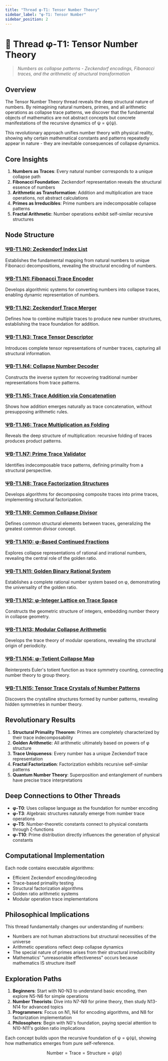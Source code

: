 ```yaml
---
title: "Thread φ-T1: Tensor Number Theory"
sidebar_label: "φ-T1: Tensor Number"
sidebar_position: 2
---
```


# 🔢 Thread φ-T1: Tensor Number Theory

> *Numbers as collapse patterns - Zeckendorf encodings, Fibonacci traces, and the arithmetic of structural transformation*

## Overview

The Tensor Number Theory thread reveals the deep structural nature of numbers. By reimagining natural numbers, primes, and all arithmetic operations as collapse trace patterns, we discover that the fundamental objects of mathematics are not abstract concepts but concrete manifestations of the recursive dynamics of ψ = ψ(ψ).

This revolutionary approach unifies number theory with physical reality, showing why certain mathematical constants and patterns repeatedly appear in nature - they are inevitable consequences of collapse dynamics.

## Core Insights

1. **Numbers as Traces**: Every natural number corresponds to a unique collapse path
2. **Fibonacci Foundation**: Zeckendorf representation reveals the structural essence of numbers
3. **Arithmetic as Transformation**: Addition and multiplication are trace operations, not abstract calculations
4. **Primes as Irreducibles**: Prime numbers are indecomposable collapse patterns
5. **Fractal Arithmetic**: Number operations exhibit self-similar recursive structures

## Node Structure

### [ΨB-T1.N0: Zeckendorf Index List](./node-00-zeckendorf-index.md)
Establishes the fundamental mapping from natural numbers to unique Fibonacci decompositions, revealing the structural encoding of numbers.

### [ΨB-T1.N1: Fibonacci Trace Encoder](./node-01-fibonacci-encoder.md)
Develops algorithmic systems for converting numbers into collapse traces, enabling dynamic representation of numbers.

### [ΨB-T1.N2: Zeckendorf Trace Merger](./node-02-trace-merger.md)
Defines how to combine multiple traces to produce new number structures, establishing the trace foundation for addition.

### [ΨB-T1.N3: Trace Tensor Descriptor](./node-03-tensor-descriptor.md)
Introduces complete tensor representations of number traces, capturing all structural information.

### [ΨB-T1.N4: Collapse Number Decoder](./node-04-collapse-decoder.md)
Constructs the inverse system for recovering traditional number representations from trace patterns.

### [ΨB-T1.N5: Trace Addition via Concatenation](./node-05-trace-addition.md)
Shows how addition emerges naturally as trace concatenation, without presupposing arithmetic rules.

### [ΨB-T1.N6: Trace Multiplication as Folding](./node-06-trace-multiplication.md)
Reveals the deep structure of multiplication: recursive folding of traces produces product patterns.

### [ΨB-T1.N7: Prime Trace Validator](./node-07-prime-validator.md)
Identifies indecomposable trace patterns, defining primality from a structural perspective.

### [ΨB-T1.N8: Trace Factorization Structures](./node-08-factorization.md)
Develops algorithms for decomposing composite traces into prime traces, implementing structural factorization.

### [ΨB-T1.N9: Common Collapse Divisor](./node-09-common-divisor.md)
Defines common structural elements between traces, generalizing the greatest common divisor concept.

### [ΨB-T1.N10: φ-Based Continued Fractions](./node-10-continued-fractions.md)
Explores collapse representations of rational and irrational numbers, revealing the central role of the golden ratio.

### [ΨB-T1.N11: Golden Binary Rational System](./node-11-golden-rational.md)
Establishes a complete rational number system based on φ, demonstrating the universality of the golden ratio.

### [ΨB-T1.N12: φ-Integer Lattice on Trace Space](./node-12-integer-lattice.md)
Constructs the geometric structure of integers, embedding number theory in collapse geometry.

### [ΨB-T1.N13: Modular Collapse Arithmetic](./node-13-modular-arithmetic.md)
Develops the trace theory of modular operations, revealing the structural origin of periodicity.

### [ΨB-T1.N14: φ-Totient Collapse Map](./node-14-totient-map.md)
Reinterprets Euler's totient function as trace symmetry counting, connecting number theory to group theory.

### [ΨB-T1.N15: Tensor Trace Crystals of Number Patterns](./node-15-trace-crystals.md)
Discovers the crystalline structures formed by number patterns, revealing hidden symmetries in number theory.

## Revolutionary Results

1. **Structural Primality Theorem**: Primes are completely characterized by their trace indecomposability
2. **Golden Arithmetic**: All arithmetic ultimately based on powers of φ structure
3. **Trace Uniqueness**: Every number has a unique Zeckendorf trace representation
4. **Fractal Factorization**: Factorization exhibits recursive self-similar patterns
5. **Quantum Number Theory**: Superposition and entanglement of numbers have precise trace interpretations

## Deep Connections to Other Threads

- **φ-T0**: Uses collapse language as the foundation for number encoding
- **φ-T3**: Algebraic structures naturally emerge from number trace operations
- **φ-T5**: Number-theoretic constants connect to physical constants through ζ-functions
- **φ-T10**: Prime distribution directly influences the generation of physical constants

## Computational Implementation

Each node contains executable algorithms:
- Efficient Zeckendorf encoding/decoding
- Trace-based primality testing
- Structural factorization algorithms
- Golden ratio arithmetic systems
- Modular operation trace implementations

## Philosophical Implications

This thread fundamentally changes our understanding of numbers:
- Numbers are not human abstractions but structural necessities of the universe
- Arithmetic operations reflect deep collapse dynamics
- The special nature of primes arises from their structural irreducibility
- Mathematics' "unreasonable effectiveness" occurs because mathematics IS structure itself

## Exploration Paths

1. **Beginners**: Start with N0-N3 to understand basic encoding, then explore N5-N6 for simple operations
2. **Number Theorists**: Dive into N7-N9 for prime theory, then study N13-N14 for advanced topics
3. **Programmers**: Focus on N1, N4 for encoding algorithms, and N8 for factorization implementation
4. **Philosophers**: Begin with N0's foundation, paying special attention to N10-N11's golden ratio implications

Each concept builds upon the recursive foundation of ψ = ψ(ψ), showing how mathematics emerges from pure self-reference.

$$
\text{Number} = \text{Trace} = \text{Structure} = \psi(\psi)
$$